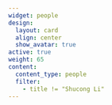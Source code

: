 ```yaml
---
widget: people
design:
  layout: card
  align: center
  show_avatar: true
active: true
weight: 65
content:
  content_type: people
  filter:
    - title != "Shucong Li"
---
```

